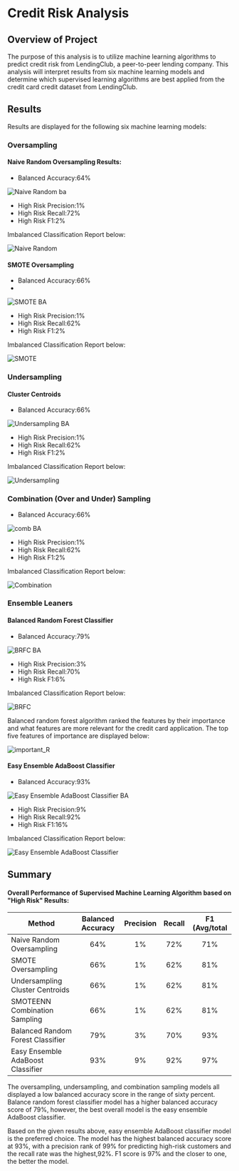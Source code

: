 # Credit Risk Analysis
## Overview of Project
The purpose of this analysis is to utilize machine learning algorithms to predict credit risk from LendingClub, a peer-to-peer lending company. This analysis will interpret results from six machine learning models and determine which supervised learning algorithms are best applied from the credit card credit dataset from LendingClub. 

## Results
Results are displayed for the following six machine learning models: 

### Oversampling 
#### Naive Random Oversampling Results:
- Balanced Accuracy:64%

![Naive Random ba](https://user-images.githubusercontent.com/96746207/173453920-a4279c88-b3eb-4075-81c2-3a74072eae94.png)

- High Risk Precision:1%
- High Risk Recall:72%
- High Risk F1:2%

Imbalanced Classification Report below:

![Naive Random](https://user-images.githubusercontent.com/96746207/173452786-342ba0bc-95fe-41c6-be8c-dfde170757f3.png)

#### SMOTE Oversampling
- Balanced Accuracy:66%
-
![SMOTE BA](https://user-images.githubusercontent.com/96746207/173453935-97e3cc4a-627f-46e1-b59e-aaed34764df4.png)

- High Risk Precision:1%
- High Risk Recall:62%
- High Risk F1:2%

Imbalanced Classification Report below:

![SMOTE](https://user-images.githubusercontent.com/96746207/173452791-4adc0a68-5d1e-46ce-af80-e9373891a69b.png)

### Undersampling
#### Cluster Centroids
- Balanced Accuracy:66%

![Undersampling BA](https://user-images.githubusercontent.com/96746207/173454132-960804a0-47d0-4a39-841a-0ca817233659.png)

- High Risk Precision:1%
- High Risk Recall:62%
- High Risk F1:2%

Imbalanced Classification Report below:

![Undersampling](https://user-images.githubusercontent.com/96746207/173452801-d5a0bb8d-c53d-451c-89b8-de82e4dc1abe.png)

### Combination (Over and Under) Sampling
- Balanced Accuracy:66%

![comb BA](https://user-images.githubusercontent.com/96746207/173454339-ab5f8bab-8dbc-44b5-a015-f0ac2ef44c0d.png)

- High Risk Precision:1%
- High Risk Recall:62%
- High Risk F1:2%

Imbalanced Classification Report below:

![Combination](https://user-images.githubusercontent.com/96746207/173452813-0af95abe-6b6e-4dff-86fd-db38d88d29cb.png)

### Ensemble Leaners
#### Balanced Random Forest Classifier
- Balanced Accuracy:79%

![BRFC BA](https://user-images.githubusercontent.com/96746207/173454357-d4a127be-6707-41a9-8c52-827a199d00e6.png)

- High Risk Precision:3%
- High Risk Recall:70%
- High Risk F1:6%

Imbalanced Classification Report below:

![BRFC](https://user-images.githubusercontent.com/96746207/173452822-44b9f192-1dc0-4e15-a92c-76292de3114c.png)


Balanced random forest algorithm ranked the features by their importance and what features are more relevant for the credit card application. 
The top five features of importance are displayed below:

![important_R](https://user-images.githubusercontent.com/96746207/173918328-e0638bc4-7608-4e1c-b365-74dc825e7e8f.png)


#### Easy Ensemble AdaBoost Classifier
- Balanced Accuracy:93%

![Easy Ensemble AdaBoost Classifier BA](https://user-images.githubusercontent.com/96746207/173454380-56db7ecb-f9a0-4ee1-a512-34de1824f726.png)

- High Risk Precision:9%
- High Risk Recall:92%
- High Risk F1:16%

Imbalanced Classification Report below:

![Easy Ensemble AdaBoost Classifier](https://user-images.githubusercontent.com/96746207/173452836-800a4c5b-f096-4837-8b3c-505628dbd63f.png)

	
## Summary 
#### Overall Performance of Supervised Machine Learning Algorithm based on "High Risk" Results:
|   Method     |  Balanced Accuracy  |  Precision  |  Recall | F1 (Avg/total | 
| -------------|:-------------------:|:-----------:|:-------:|:-------------:|
| Naive Random Oversampling    | 64%| 1%| 72% | 71% |
| SMOTE Oversampling     |  66%| 1%| 62% | 81% | 
| Undersampling Cluster Centroids | 66%| 1%| 62% | 81% | 
| SMOTEENN Combination Sampling |  66%| 1%| 62% | 81% |
| Balanced Random Forest Classifier |  79%| 3%| 70% | 93% |
| Easy Ensemble AdaBoost Classifier |  93%| 9%| 92% | 97% |
   
The oversampling, undersampling, and combination sampling models all displayed a low balanced accuracy score in the range of sixty percent. Balance random forest classifier model has a higher balanced accuracy score of 79%, however, the best overall model is the easy ensemble AdaBoost classifier. 

Based on the given results above, easy ensemble AdaBoost classifier model is the preferred choice. The model has the highest balanced accuracy score at 93%, with a precision rank of 99% for predicting high-risk customers and the recall rate was the highest,92%. F1 score is 97% and the closer to one, the better the model.  





